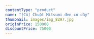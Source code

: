 ```yaml
---
contentType: "product"
name: "[Cũ] Chuột Mitsumi đen có dây"
thumbnail: images/img_8297.jpg
originPrice: 150000
discountPrice: 75000
---
```

